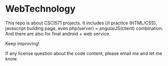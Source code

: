# WebTechnology

This repo is about CSCI571 projects.
It includes UI practice (HTML/CSS), javascript building page, even php(server) + angularJS(client) combination.
And there are also for final android + web service.

Keep improving!

If any license question about the code content, please email me and let me know.

